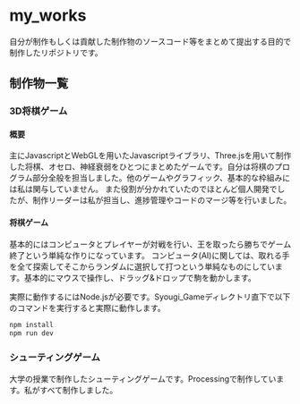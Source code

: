# my_works

自分が制作もしくは貢献した制作物のソースコード等をまとめて提出する目的で制作したリポジトリです。

## 制作物一覧

### 3D将棋ゲーム

#### 概要
主にJavascriptとWebGLを用いたJavascriptライブラリ、Three.jsを用いて制作した将棋、オセロ、神経衰弱をひとつにまとめたゲームです。自分は将棋のプログラム部分全般を担当しました。他のゲームやグラフィック、基本的な枠組みには私は関与していません。
また役割が分かれていたのでほとんど個人開発でしたが、制作リーダーは私が担当し、進捗管理やコードのマージ等を行いました。

#### 将棋ゲーム
基本的にはコンピュータとプレイヤーが対戦を行い、王を取ったら勝ちでゲーム終了という単純な作りになっています。
コンピュータ(AI)に関しては、取れる手を全て探索してそこからランダムに選択して打つという単純なものにしています。基本的にマウスで操作し、ドラッグ&ドロップで駒を動かします。

実際に動作するにはNode.jsが必要です。Syougi_Gameディレクトリ直下で以下のコマンドを実行すると実際に動作します。

```bash
npm install
npm run dev
```

### シューティングゲーム

大学の授業で制作したシューティングゲームです。Processingで制作しています。私がすべて制作しました。
